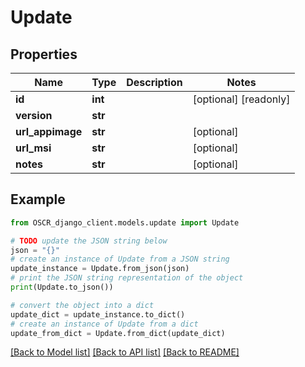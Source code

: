 # Update


## Properties

Name | Type | Description | Notes
------------ | ------------- | ------------- | -------------
**id** | **int** |  | [optional] [readonly] 
**version** | **str** |  | 
**url_appimage** | **str** |  | [optional] 
**url_msi** | **str** |  | [optional] 
**notes** | **str** |  | [optional] 

## Example

```python
from OSCR_django_client.models.update import Update

# TODO update the JSON string below
json = "{}"
# create an instance of Update from a JSON string
update_instance = Update.from_json(json)
# print the JSON string representation of the object
print(Update.to_json())

# convert the object into a dict
update_dict = update_instance.to_dict()
# create an instance of Update from a dict
update_from_dict = Update.from_dict(update_dict)
```
[[Back to Model list]](../README.md#documentation-for-models) [[Back to API list]](../README.md#documentation-for-api-endpoints) [[Back to README]](../README.md)


